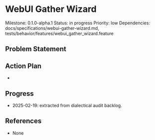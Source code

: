 # WebUI Gather Wizard
Milestone: 0.1.0-alpha.1
Status: in progress
Priority: low
Dependencies: docs/specifications/webui-gather-wizard.md, tests/behavior/features/webui_gather_wizard.feature

## Problem Statement
<description>


## Action Plan
- <tasks>

## Progress
- 2025-02-19: extracted from dialectical audit backlog.

## References
- None
